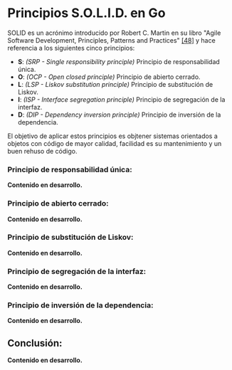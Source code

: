# Principios S.O.L.I.D. en Go

SOLID es un acrónimo introducido por Robert C. Martin en su libro "Agile Software Development, Principles, Patterns and Practices" [\[48\]](/recursos.md) y hace referencia a los siguientes cinco principios:

- **S**: *(SRP - Single responsibility principle)* Principio de responsabilidad única.
- **O**: *(OCP - Open closed principle)* Principio de abierto cerrado.
- **L**: *(LSP - Liskov substitution principle)* Principio de substitución de Liskov.
- **I**: *(ISP - Interface segregation principle)* Principio de segregación de la interfaz.
- **D**: *(DIP - Dependency inversion principle)* Principio de inversión de la dependencia.

El objetivo de aplicar estos principios es objtener sistemas orientados a objetos con código de mayor calidad, facilidad es su mantenimiento y un buen rehuso de código.

### Principio de responsabilidad única:

**Contenido en desarrollo.**

### Principio de abierto cerrado:

**Contenido en desarrollo.**

### Principio de substitución de Liskov:

**Contenido en desarrollo.**

### Principio de segregación de la interfaz:

**Contenido en desarrollo.**

### Principio de inversión de la dependencia:

**Contenido en desarrollo.**

## Conclusión:

**Contenido en desarrollo.**
